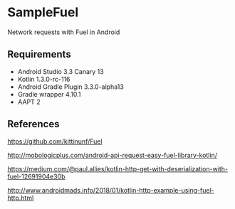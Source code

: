 # SampleFuel
Network requests with Fuel in Android

## Requirements

* Android Studio 3.3 Canary 13
* Kotlin 1.3.0-rc-116
* Android Gradle Plugin 3.3.0-alpha13
* Gradle wrapper 4.10.1
* AAPT 2

## References
https://github.com/kittinunf/Fuel

http://mobologicplus.com/android-api-request-easy-fuel-library-kotlin/

https://medium.com/@paul.allies/kotlin-http-get-with-deserialization-with-fuel-12691904e30b

http://www.androidmads.info/2018/01/kotlin-http-example-using-fuel-http.html